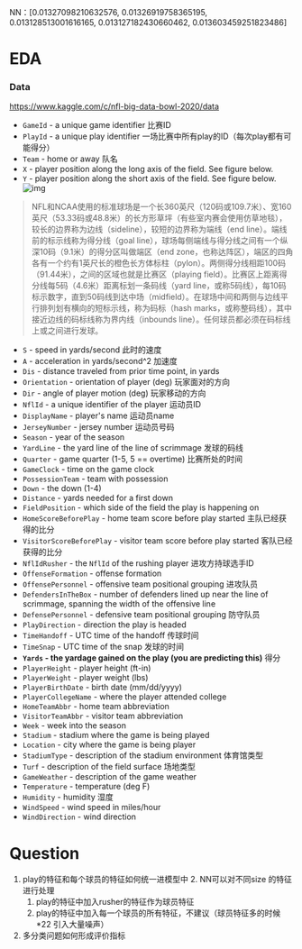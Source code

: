 NN：[0.01327098210632576, 0.01326919758365195, 0.013128513001616165, 0.013127182430660462, 0.013603459251823486]

# EDA

### Data

https://www.kaggle.com/c/nfl-big-data-bowl-2020/data

- `GameId` - a unique game identifier 比赛ID
- `PlayId` - a unique play identifier 一场比赛中所有play的ID（每次play都有可能得分）
- `Team` - home or away 队名
- `X` - player position along the long axis of the field. See figure below.
- `Y` - player position along the short axis of the field. See figure below.
 ![img](https://www.googleapis.com/download/storage/v1/b/kaggle-user-content/o/inbox%2F3258%2F7542d363a19fa3eea77708e6b90bc420%2FFig1.png?generation=1570562067917019&alt=media)
> NFL和NCAA使用的标准球场是一个长360英尺（120码或109.7米）、宽160英尺（53.33码或48.8米）的长方形草坪（有些室内赛会使用仿草地毯），较长的边界称为边线（sideline），较短的边界称为端线（end line）。端线前的标示线称为得分线（goal line），球场每侧端线与得分线之间有一个纵深10码（9.1米）的得分区叫做端区（end zone，也称达阵区），端区的四角各有一个约有1英尺长的橙色长方体标柱（pylon）。两侧得分线相距100码（91.44米），之间的区域也就是比赛区（playing field）。比赛区上距离得分线每5码（4.6米）距离标划一条码线（yard line，或称5码线），每10码标示数字，直到50码线到达中场（midfield）。在球场中间和两侧与边线平行排列划有横向的短标示线，称为码标（hash marks，或称整码线），其中接近边线的码标线称为界内线（inbounds line）。任何球员都必须在码标线上或之间进行发球。
- `S` - speed in yards/second 此时的速度
- `A` - acceleration in yards/second^2 加速度
- `Dis` - distance traveled from prior time point, in yards
- `Orientation` - orientation of player (deg) 玩家面对的方向
- `Dir` - angle of player motion (deg) 玩家移动的方向
- `NflId` - a unique identifier of the player 运动员ID
- `DisplayName` - player's name 运动员name
- `JerseyNumber` - jersey number 运动员号码
- `Season` - year of the season
- `YardLine` - the yard line of the line of scrimmage 发球的码线
- `Quarter` - game quarter (1-5, 5 == overtime) 比赛所处的时间
- `GameClock` - time on the game clock 
- `PossessionTeam` - team with possession
- `Down` - the down (1-4)
- `Distance` - yards needed for a first down
- `FieldPosition` - which side of the field the play is happening on
- `HomeScoreBeforePlay` - home team score before play started 主队已经获得的比分
- `VisitorScoreBeforePlay` - visitor team score before play started 客队已经获得的比分
- `NflIdRusher` - the `NflId` of the rushing player 进攻方持球选手ID
- `OffenseFormation` - offense formation
- `OffensePersonnel` - offensive team positional grouping 进攻队员
- `DefendersInTheBox` - number of defenders lined up near the line of scrimmage, spanning the width of the offensive line
- `DefensePersonnel` - defensive team positional grouping 防守队员
- `PlayDirection` - direction the play is headed
- `TimeHandoff` - UTC time of the  handoff 传球时间
- `TimeSnap` - UTC time of the snap 发球的时间
- **`Yards` - the yardage gained on the play (you are predicting this)** 得分
- `PlayerHeight` - player height (ft-in)
- `PlayerWeight` - player weight (lbs)
- `PlayerBirthDate` - birth date (mm/dd/yyyy)
- `PlayerCollegeName` - where the player attended college
- `HomeTeamAbbr` - home team abbreviation
- `VisitorTeamAbbr` - visitor team abbreviation
- `Week` - week into the season
- `Stadium` - stadium where the game is being played
- `Location` - city where the game is being player
- `StadiumType` - description of the stadium environment 体育馆类型
- `Turf` - description of the field surface 场地类型
- `GameWeather` - description of the game weather
- `Temperature` - temperature (deg F)
- `Humidity` - humidity 湿度
- `WindSpeed` - wind speed in miles/hour
- `WindDirection` - wind direction

# Question
1. play的特征和每个球员的特征如何统一进模型中
    2. NN可以对不同size 的特征进行处理
    1. play的特征中加入rusher的特征作为球员特征
    3. play的特征中加入每一个球员的所有特征，不建议（球员特征多的时候*22 引入大量噪声）
2. 多分类问题如何形成评价指标